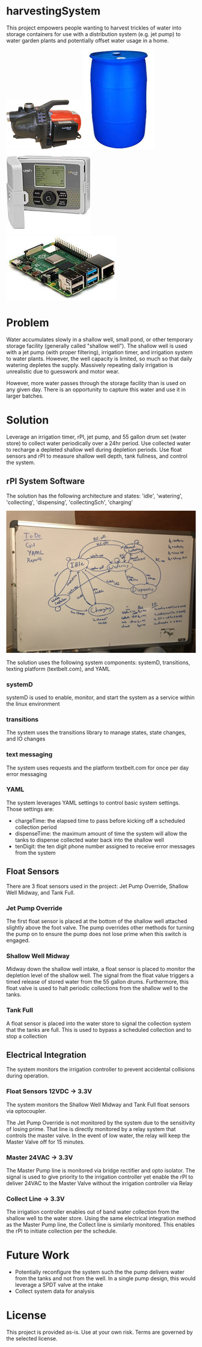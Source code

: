 # harvestingSystem

This project empowers people wanting to harvest trickles of water into storage containers for use with a distribution system (e.g. jet pump) to water garden plants and potentially offset water usage in a home.

![Alt Text](./ecojet110.png)
![Alt Text](./55GallonDrum.jpg)  
![Alt Text](./b-hyve.jpg)
![Alt Text](./rpi.jpg)  

# Problem

Water accumulates slowly in a shallow well, small pond, or other temporary storage facility (generally called "shallow well").  The shallow well is used with a jet pump (with proper filtering), irrigation timer, and irrigation system to water plants.  However, the well capacity is limited, so much so that daily watering depletes the supply.  Massively repeating daily irrigation is unrealistic due to guesswork and motor wear.

However, more water passes through the storage facility than is used on any given day.  There is an opportunity to capture this water and use it in larger batches.

# Solution

Leverage an irrigation timer, rPI, jet pump, and 55 gallon drum set (water store) to collect water periodically over a 24hr period.  Use collected water to recharge a depleted shallow well during depletion periods.  Use float sensors and rPI to measure shallow well depth, tank fullness, and control the system.  

## rPI System Software

The solution has the following architecture and states: 'idle', 'watering', 'collecting', 'dispensing', 'collectingSch', 'charging'

![Alt Text](./SystemArch.JPG)

The solution uses the following system components: systemD, transitions, texting platform (textbelt.com), and YAML

### systemD

systemD is used to enable, monitor, and start the system as a service within the linux environment

### transitions

The system uses the transitions library to manage states, state changes, and IO changes

### text messaging

The system uses requests and the platform textbelt.com for once per day error messaging

### YAML

The system leverages YAML settings to control basic system settings.  Those settings are:
* chargeTime: the elapsed time to pass before kicking off a scheduled collection period
* dispenseTime: the maximum amount of time the system will allow the tanks to dispense collected water back into the shallow well
* tenDigit: the ten digit phone number assigned to receive error messages from the system

## Float Sensors

There are 3 float sensors used in the project: Jet Pump Override, Shallow Well Midway, and Tank Full.

### Jet Pump Override

The first float sensor is placed at the bottom of the shallow well attached slightly above the foot valve.  The pump overrides other methods for turning the pump on to ensure the pump does not lose prime when this switch is engaged.

### Shallow Well Midway

Midway down the shallow well intake, a float sensor is placed to monitor the depletion level of the shallow well.  The signal from the float value triggers a timed release of stored water from the 55 gallon drums.  Furthermore, this float valve is used to halt periodic collections from the shallow well to the tanks.

### Tank Full

A float sensor is placed into the water store to signal the collection system that the tanks are full.  This is used to bypass a scheduled collection and to stop a collection

## Electrical Integration

The system monitors the irrigation controller to prevent accidental collisions during operation.

### Float Sensors 12VDC -> 3.3V

The system monitors the Shallow Well Midway and Tank Full float sensors via optocoupler.

The Jet Pump Override is not monitored by the system due to the sensitivity of losing prime. That line is directly monitored by a relay system that controls the master valve.  In the event of low water, the relay will keep the Master Valve off for 15 minutes.

### Master 24VAC -> 3.3V

The Master Pump line is monitored via bridge rectifier and opto isolator.  The signal is used to give priority to the irrigation controller yet enable the rPI to deliver 24VAC to the Master Valve without the irrigation controller via Relay

### Collect Line -> 3.3V

The irrigation controller enables out of band water collection from the shallow well to the water store.  Using the same electrical integration method as the Master Pump line, the Collect line is similarly monitored.  This enables the rPI to initiate collection per the schedule.

# Future Work

* Potentially reconfigure the system such the the pump delivers water from the tanks and not from the well.  In a single pump design, this would leverage a SPDT valve at the intake
* Collect system data for analysis

# License

This project is provided as-is.  Use at your own risk.  Terms are governed by the selected license.
